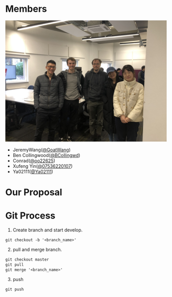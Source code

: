 # Members
![IMG_5126.jpg](IMG_5126.jpg)
- JeremyWang([@GoatWang](https://github.com/GoatWang))
- Ben Collingwood([@BCollingwd](https://github.com/BCollingwd))
- Conrad([@oo22625](https://github.com/oo22625))
- Xufeng Yin([@07536220107](https://github.com/07536220107))
- Ya02111([@Ya02111](https://github.com/Ya02111))

# Our Proposal



# Git Process
1. Create branch and start develop.
```
git checkout -b '<branch_name>'
```

2. pull and merge branch.
```
git checkout master
git pull 
git merge '<branch_name>'
```

3. push
```
git push
```

